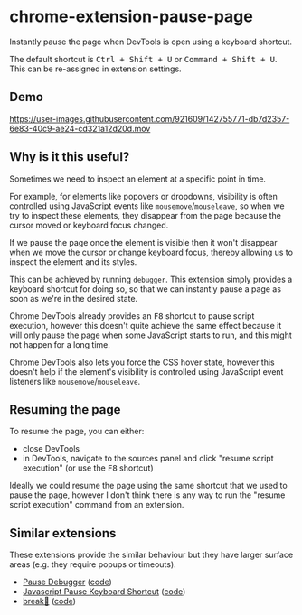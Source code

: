 # chrome-extension-pause-page

Instantly pause the page when DevTools is open using a keyboard shortcut.

The default shortcut is <kbd>Ctrl + Shift + U</kbd> or <kbd>Command + Shift + U</kbd>. This can be re-assigned in extension settings.

## Demo

https://user-images.githubusercontent.com/921609/142755771-db7d2357-6e83-40c9-ae24-cd321a12d20d.mov

## Why is it this useful?

Sometimes we need to inspect an element at a specific point in time.

For example, for elements like popovers or dropdowns, visibility is often controlled using JavaScript events like `mousemove`/`mouseleave`, so when we try to inspect these elements, they disappear from the page because the cursor moved or keyboard focus changed.

If we pause the page once the element is visible then it won't disappear when we move the cursor or change keyboard focus, thereby allowing us to inspect the element and its styles.

This can be achieved by running `debugger`. This extension simply provides a keyboard shortcut for doing so, so that we can instantly pause a page as soon as we're in the desired state.

Chrome DevTools already provides an <kbd>F8</kbd> shortcut to pause script execution, however this doesn't quite achieve the same effect because it will only pause the page when some JavaScript starts to run, and this might not happen for a long time.

Chrome DevTools also lets you force the CSS hover state, however this doesn't help if the element's visibility is controlled using JavaScript event listeners like `mousemove`/`mouseleave`.

## Resuming the page

To resume the page, you can either:

-   close DevTools
-   in DevTools, navigate to the sources panel and click "resume script execution" (or use the <kbd>F8</kbd> shortcut)

Ideally we could resume the page using the same shortcut that we used to pause the page, however I don't think there is any way to run the "resume script execution" command from an extension.

## Similar extensions

These extensions provide the similar behaviour but they have larger surface areas (e.g. they require popups or timeouts).

-   [Pause Debugger](https://chrome.google.com/webstore/detail/pause-debugger/bepojlpejmdpcifcmekjapkaapenpncf) ([code](https://github.com/turigeza/freezepage-chrome))
-   [Javascript Pause Keyboard Shortcut](https://chrome.google.com/webstore/detail/javascript-pause-keyboard/djloabcambmaldcfnacbemhefnbfafom) ([code](https://github.com/first1apps/chrome-extensions))
-   [break🔴](https://chrome.google.com/webstore/detail/break%F0%9F%94%B4/ohklhfdebnbjnjkdglfcpohondekiooe) ([code](https://github.com/anmolshres/break))
